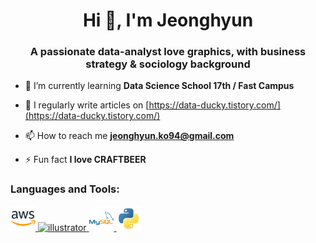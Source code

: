 <h1 align="center">Hi 👋, I'm Jeonghyun</h1>
<h3 align="center">A passionate data-analyst love graphics, with business strategy & sociology background</h3>

- 🌱 I’m currently learning **Data Science School 17th / Fast Campus**

- 📝 I regularly write articles on [https://data-ducky.tistory.com/](https://data-ducky.tistory.com/)

- 📫 How to reach me **jeonghyun.ko94@gmail.com**

- ⚡ Fun fact **I love CRAFTBEER**


<h3 align="left">Languages and Tools:</h3>
<p align="left"> <a href="https://aws.amazon.com" target="_blank"> <img src="https://raw.githubusercontent.com/devicons/devicon/master/icons/amazonwebservices/amazonwebservices-original-wordmark.svg" alt="aws" width="40" height="40"/> </a> <a href="https://www.adobe.com/in/products/illustrator.html" target="_blank"> <img src="https://www.vectorlogo.zone/logos/adobe_illustrator/adobe_illustrator-icon.svg" alt="illustrator" width="40" height="40"/> </a> <a href="https://www.mysql.com/" target="_blank"> <img src="https://raw.githubusercontent.com/devicons/devicon/master/icons/mysql/mysql-original-wordmark.svg" alt="mysql" width="40" height="40"/> </a> <a href="https://www.python.org" target="_blank"> <img src="https://raw.githubusercontent.com/devicons/devicon/master/icons/python/python-original.svg" alt="python" width="40" height="40"/> </a> </p>
